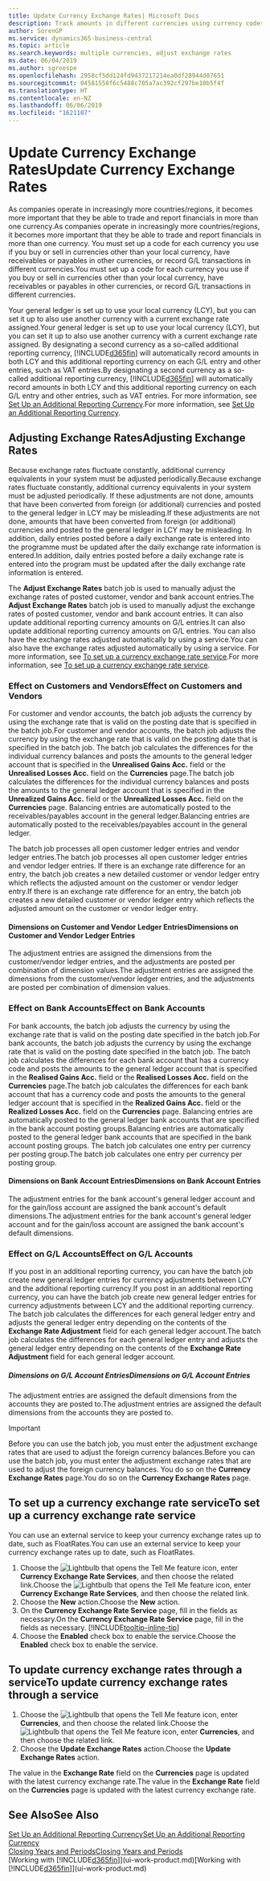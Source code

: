 ```yaml
---
title: Update Currency Exchange Rates| Microsoft Docs
description: Track amounts in different currencies using currency codes, and let Business Central help you adjust exchange rates of posted entries with an external service.
author: SorenGP
ms.service: dynamics365-business-central
ms.topic: article
ms.search.keywords: multiple currencies, adjust exchange rates
ms.date: 06/04/2019
ms.author: sgroespe
ms.openlocfilehash: 2958cf5dd124fd9437217214ea0df28944d07651
ms.sourcegitcommit: 04581558f6c5488c705a7ac392cf297be10b5f4f
ms.translationtype: HT
ms.contentlocale: en-NZ
ms.lasthandoff: 06/06/2019
ms.locfileid: "1621107"
---
```

# <a name="update-currency-exchange-rates"></a><span data-ttu-id="3d014-103">Update Currency Exchange Rates</span><span class="sxs-lookup"><span data-stu-id="3d014-103">Update Currency Exchange Rates</span></span>
<span data-ttu-id="3d014-104">As companies operate in increasingly more countries/regions, it becomes more important that they be able to trade and report financials in more than one currency.</span><span class="sxs-lookup"><span data-stu-id="3d014-104">As companies operate in increasingly more countries/regions, it becomes more important that they be able to trade and report financials in more than one currency.</span></span> <span data-ttu-id="3d014-105">You must set up a code for each currency you use if you buy or sell in currencies other than your local currency, have receivables or payables in other currencies, or record G/L transactions in different currencies.</span><span class="sxs-lookup"><span data-stu-id="3d014-105">You must set up a code for each currency you use if you buy or sell in currencies other than your local currency, have receivables or payables in other currencies, or record G/L transactions in different currencies.</span></span>

<span data-ttu-id="3d014-106">Your general ledger is set up to use your local currency (LCY), but you can set it up to also use another currency with a current exchange rate assigned.</span><span class="sxs-lookup"><span data-stu-id="3d014-106">Your general ledger is set up to use your local currency (LCY), but you can set it up to also use another currency with a current exchange rate assigned.</span></span> <span data-ttu-id="3d014-107">By designating a second currency as a so-called additional reporting currency, [!INCLUDE[d365fin](includes/d365fin_md.md)] will automatically record amounts in both LCY and this additional reporting currency on each G/L entry and other entries, such as VAT entries.</span><span class="sxs-lookup"><span data-stu-id="3d014-107">By designating a second currency as a so-called additional reporting currency, [!INCLUDE[d365fin](includes/d365fin_md.md)] will automatically record amounts in both LCY and this additional reporting currency on each G/L entry and other entries, such as VAT entries.</span></span> <span data-ttu-id="3d014-108">For more information, see [Set Up an Additional Reporting Currency](finance-how-setup-additional-currencies.md).</span><span class="sxs-lookup"><span data-stu-id="3d014-108">For more information, see [Set Up an Additional Reporting Currency](finance-how-setup-additional-currencies.md).</span></span>

## <a name="adjusting-exchange-rates"></a><span data-ttu-id="3d014-109">Adjusting Exchange Rates</span><span class="sxs-lookup"><span data-stu-id="3d014-109">Adjusting Exchange Rates</span></span>
<span data-ttu-id="3d014-110">Because exchange rates fluctuate constantly, additional currency equivalents in your system must be adjusted periodically.</span><span class="sxs-lookup"><span data-stu-id="3d014-110">Because exchange rates fluctuate constantly, additional currency equivalents in your system must be adjusted periodically.</span></span> <span data-ttu-id="3d014-111">If these adjustments are not done, amounts that have been converted from foreign (or additional) currencies and posted to the general ledger in LCY may be misleading.</span><span class="sxs-lookup"><span data-stu-id="3d014-111">If these adjustments are not done, amounts that have been converted from foreign (or additional) currencies and posted to the general ledger in LCY may be misleading.</span></span> <span data-ttu-id="3d014-112">In addition, daily entries posted before a daily exchange rate is entered into the programme must be updated after the daily exchange rate information is entered.</span><span class="sxs-lookup"><span data-stu-id="3d014-112">In addition, daily entries posted before a daily exchange rate is entered into the program must be updated after the daily exchange rate information is entered.</span></span>

<span data-ttu-id="3d014-113">The **Adjust Exchange Rates** batch job is used to manually adjust the exchange rates of posted customer, vendor and bank account entries.</span><span class="sxs-lookup"><span data-stu-id="3d014-113">The **Adjust Exchange Rates** batch job is used to manually adjust the exchange rates of posted customer, vendor and bank account entries.</span></span> <span data-ttu-id="3d014-114">It can also update additional reporting currency amounts on G/L entries.</span><span class="sxs-lookup"><span data-stu-id="3d014-114">It can also update additional reporting currency amounts on G/L entries.</span></span> <span data-ttu-id="3d014-115">You can also have the exchange rates adjusted automatically by using a service.</span><span class="sxs-lookup"><span data-stu-id="3d014-115">You can also have the exchange rates adjusted automatically by using a service.</span></span> <span data-ttu-id="3d014-116">For more information, see [To set up a currency exchange rate service](finance-how-update-currencies.md#to-set-up-a-currency-exchange-rate-service).</span><span class="sxs-lookup"><span data-stu-id="3d014-116">For more information, see [To set up a currency exchange rate service](finance-how-update-currencies.md#to-set-up-a-currency-exchange-rate-service).</span></span>

### <a name="effect-on-customers-and-vendors"></a><span data-ttu-id="3d014-117">Effect on Customers and Vendors</span><span class="sxs-lookup"><span data-stu-id="3d014-117">Effect on Customers and Vendors</span></span>
<span data-ttu-id="3d014-118">For customer and vendor accounts, the batch job adjusts the currency by using the exchange rate that is valid on the posting date that is specified in the batch job.</span><span class="sxs-lookup"><span data-stu-id="3d014-118">For customer and vendor accounts, the batch job adjusts the currency by using the exchange rate that is valid on the posting date that is specified in the batch job.</span></span> <span data-ttu-id="3d014-119">The batch job calculates the differences for the individual currency balances and posts the amounts to the general ledger account that is specified in the **Unrealised Gains Acc.** field or the **Unrealised Losses Acc.** field on the **Currencies** page.</span><span class="sxs-lookup"><span data-stu-id="3d014-119">The batch job calculates the differences for the individual currency balances and posts the amounts to the general ledger account that is specified in the **Unrealized Gains Acc.** field or the **Unrealized Losses Acc.** field on the **Currencies** page.</span></span> <span data-ttu-id="3d014-120">Balancing entries are automatically posted to the receivables/payables account in the general ledger.</span><span class="sxs-lookup"><span data-stu-id="3d014-120">Balancing entries are automatically posted to the receivables/payables account in the general ledger.</span></span>

<span data-ttu-id="3d014-121">The batch job processes all open customer ledger entries and vendor ledger entries.</span><span class="sxs-lookup"><span data-stu-id="3d014-121">The batch job processes all open customer ledger entries and vendor ledger entries.</span></span> <span data-ttu-id="3d014-122">If there is an exchange rate difference for an entry, the batch job creates a new detailed customer or vendor ledger entry which reflects the adjusted amount on the customer or vendor ledger entry.</span><span class="sxs-lookup"><span data-stu-id="3d014-122">If there is an exchange rate difference for an entry, the batch job creates a new detailed customer or vendor ledger entry which reflects the adjusted amount on the customer or vendor ledger entry.</span></span>

#### <a name="dimensions-on-customer-and-vendor-ledger-entries"></a><span data-ttu-id="3d014-123">Dimensions on Customer and Vendor Ledger Entries</span><span class="sxs-lookup"><span data-stu-id="3d014-123">Dimensions on Customer and Vendor Ledger Entries</span></span>
<span data-ttu-id="3d014-124">The adjustment entries are assigned the dimensions from the customer/vendor ledger entries, and the adjustments are posted per combination of dimension values.</span><span class="sxs-lookup"><span data-stu-id="3d014-124">The adjustment entries are assigned the dimensions from the customer/vendor ledger entries, and the adjustments are posted per combination of dimension values.</span></span>

### <a name="effect-on-bank-accounts"></a><span data-ttu-id="3d014-125">Effect on Bank Accounts</span><span class="sxs-lookup"><span data-stu-id="3d014-125">Effect on Bank Accounts</span></span>
<span data-ttu-id="3d014-126">For bank accounts, the batch job adjusts the currency by using the exchange rate that is valid on the posting date specified in the batch job.</span><span class="sxs-lookup"><span data-stu-id="3d014-126">For bank accounts, the batch job adjusts the currency by using the exchange rate that is valid on the posting date specified in the batch job.</span></span> <span data-ttu-id="3d014-127">The batch job calculates the differences for each bank account that has a currency code and posts the amounts to the general ledger account that is specified in the **Realised Gains Acc.** field or the **Realised Losses Acc.** field on the **Currencies** page.</span><span class="sxs-lookup"><span data-stu-id="3d014-127">The batch job calculates the differences for each bank account that has a currency code and posts the amounts to the general ledger account that is specified in the **Realized Gains Acc.** field or the **Realized Losses Acc.** field on the **Currencies** page.</span></span> <span data-ttu-id="3d014-128">Balancing entries are automatically posted to the general ledger bank accounts that are specified in the bank account posting groups.</span><span class="sxs-lookup"><span data-stu-id="3d014-128">Balancing entries are automatically posted to the general ledger bank accounts that are specified in the bank account posting groups.</span></span> <span data-ttu-id="3d014-129">The batch job calculates one entry per currency per posting group.</span><span class="sxs-lookup"><span data-stu-id="3d014-129">The batch job calculates one entry per currency per posting group.</span></span>

#### <a name="dimensions-on-bank-account-entries"></a><span data-ttu-id="3d014-130">Dimensions on Bank Account Entries</span><span class="sxs-lookup"><span data-stu-id="3d014-130">Dimensions on Bank Account Entries</span></span>
<span data-ttu-id="3d014-131">The adjustment entries for the bank account's general ledger account and for the gain/loss account are assigned the bank account's default dimensions.</span><span class="sxs-lookup"><span data-stu-id="3d014-131">The adjustment entries for the bank account's general ledger account and for the gain/loss account are assigned the bank account's default dimensions.</span></span>

### <a name="effect-on-gl-accounts"></a><span data-ttu-id="3d014-132">Effect on G/L Accounts</span><span class="sxs-lookup"><span data-stu-id="3d014-132">Effect on G/L Accounts</span></span>
<span data-ttu-id="3d014-133">If you post in an additional reporting currency, you can have the batch job create new general ledger entries for currency adjustments between LCY and the additional reporting currency.</span><span class="sxs-lookup"><span data-stu-id="3d014-133">If you post in an additional reporting currency, you can have the batch job create new general ledger entries for currency adjustments between LCY and the additional reporting currency.</span></span> <span data-ttu-id="3d014-134">The batch job calculates the differences for each general ledger entry and adjusts the general ledger entry depending on the contents of the **Exchange Rate Adjustment** field for each general ledger account.</span><span class="sxs-lookup"><span data-stu-id="3d014-134">The batch job calculates the differences for each general ledger entry and adjusts the general ledger entry depending on the contents of the **Exchange Rate Adjustment** field for each general ledger account.</span></span>

##### <a name="dimensions-on-gl-account-entries"></a><span data-ttu-id="3d014-135">Dimensions on G/L Account Entries</span><span class="sxs-lookup"><span data-stu-id="3d014-135">Dimensions on G/L Account Entries</span></span>
<span data-ttu-id="3d014-136">The adjustment entries are assigned the default dimensions from the accounts they are posted to.</span><span class="sxs-lookup"><span data-stu-id="3d014-136">The adjustment entries are assigned the default dimensions from the accounts they are posted to.</span></span>

> [!Important]
> <span data-ttu-id="3d014-137">Before you can use the batch job, you must enter the adjustment exchange rates that are used to adjust the foreign currency balances.</span><span class="sxs-lookup"><span data-stu-id="3d014-137">Before you can use the batch job, you must enter the adjustment exchange rates that are used to adjust the foreign currency balances.</span></span> <span data-ttu-id="3d014-138">You do so on the **Currency Exchange Rates** page.</span><span class="sxs-lookup"><span data-stu-id="3d014-138">You do so on the **Currency Exchange Rates** page.</span></span>

## <a name="to-set-up-a-currency-exchange-rate-service"></a><span data-ttu-id="3d014-139">To set up a currency exchange rate service</span><span class="sxs-lookup"><span data-stu-id="3d014-139">To set up a currency exchange rate service</span></span>
<span data-ttu-id="3d014-140">You can use an external service to keep your currency exchange rates up to date, such as FloatRates.</span><span class="sxs-lookup"><span data-stu-id="3d014-140">You can use an external service to keep your currency exchange rates up to date, such as FloatRates.</span></span>

1. <span data-ttu-id="3d014-141">Choose the ![Lightbulb that opens the Tell Me feature](media/ui-search/search_small.png "Tell me what you want to do") icon, enter **Currency Exchange Rate Services**, and then choose the related link.</span><span class="sxs-lookup"><span data-stu-id="3d014-141">Choose the ![Lightbulb that opens the Tell Me feature](media/ui-search/search_small.png "Tell me what you want to do") icon, enter **Currency Exchange Rate Services**, and then choose the related link.</span></span>
2. <span data-ttu-id="3d014-142">Choose the **New** action.</span><span class="sxs-lookup"><span data-stu-id="3d014-142">Choose the **New** action.</span></span>
3. <span data-ttu-id="3d014-143">On the **Currency Exchange Rate Service** page, fill in the fields as necessary.</span><span class="sxs-lookup"><span data-stu-id="3d014-143">On the **Currency Exchange Rate Service** page, fill in the fields as necessary.</span></span> [!INCLUDE[tooltip-inline-tip](includes/tooltip-inline-tip_md.md)]
4. <span data-ttu-id="3d014-144">Choose the **Enabled** check box to enable the service.</span><span class="sxs-lookup"><span data-stu-id="3d014-144">Choose the **Enabled** check box to enable the service.</span></span>

## <a name="to-update-currency-exchange-rates-through-a-service"></a><span data-ttu-id="3d014-145">To update currency exchange rates through a service</span><span class="sxs-lookup"><span data-stu-id="3d014-145">To update currency exchange rates through a service</span></span>
1. <span data-ttu-id="3d014-146">Choose the ![Lightbulb that opens the Tell Me feature](media/ui-search/search_small.png "Tell me what you want to do") icon, enter **Currencies**, and then choose the related link.</span><span class="sxs-lookup"><span data-stu-id="3d014-146">Choose the ![Lightbulb that opens the Tell Me feature](media/ui-search/search_small.png "Tell me what you want to do") icon, enter **Currencies**, and then choose the related link.</span></span>
2. <span data-ttu-id="3d014-147">Choose the **Update Exchange Rates** action.</span><span class="sxs-lookup"><span data-stu-id="3d014-147">Choose the **Update Exchange Rates** action.</span></span>

<span data-ttu-id="3d014-148">The value in the **Exchange Rate** field on the **Currencies** page is updated with the latest currency exchange rate.</span><span class="sxs-lookup"><span data-stu-id="3d014-148">The value in the **Exchange Rate** field on the **Currencies** page is updated with the latest currency exchange rate.</span></span>

## <a name="see-also"></a><span data-ttu-id="3d014-149">See Also</span><span class="sxs-lookup"><span data-stu-id="3d014-149">See Also</span></span>
[<span data-ttu-id="3d014-150">Set Up an Additional Reporting Currency</span><span class="sxs-lookup"><span data-stu-id="3d014-150">Set Up an Additional Reporting Currency</span></span>](finance-how-setup-additional-currencies.md)  
[<span data-ttu-id="3d014-151">Closing Years and Periods</span><span class="sxs-lookup"><span data-stu-id="3d014-151">Closing Years and Periods</span></span>](year-close-years-periods.md)  
<span data-ttu-id="3d014-152">[Working with [!INCLUDE[d365fin](includes/d365fin_md.md)]](ui-work-product.md)</span><span class="sxs-lookup"><span data-stu-id="3d014-152">[Working with [!INCLUDE[d365fin](includes/d365fin_md.md)]](ui-work-product.md)</span></span>
